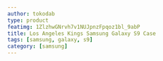 ```yaml
---
author: tokodab
type: product
featimg: 1ZlzhwGNrvh7v1NUJpnzFpqoz1bl_9abP
title: Los Angeles Kings Samsung Galaxy S9 Case
tags: [samsung, galaxy, s9]
category: [samsung]
---
```

